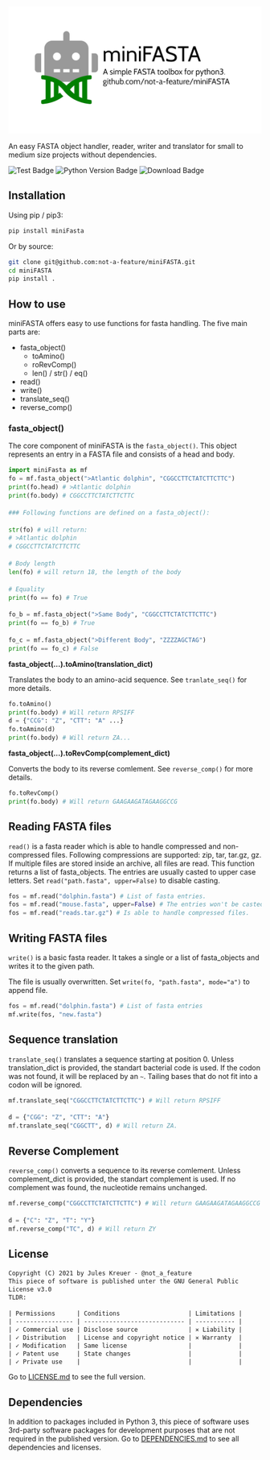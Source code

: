 ![miniFASTA](https://github.com/not-a-feature/miniFASTA/raw/main/miniFASTA.png)

An easy FASTA object handler, reader, writer and translator for small to medium size projects without dependencies.

![Test Badge](https://github.com/not-a-feature/miniFASTA/actions/workflows/tests.yml/badge.svg)
![Python Version Badge](https://img.shields.io/pypi/pyversions/miniFASTA)
![Download Badge](https://img.shields.io/pypi/dm/miniFASTA.svg)
## Installation
Using pip  / pip3:
```bash
pip install miniFasta
```
Or by source:
```bash
git clone git@github.com:not-a-feature/miniFASTA.git
cd miniFASTA
pip install .
```

## How to use
miniFASTA offers easy to use functions for fasta handling.
The five main parts are:
- fasta_object()
    - toAmino()
    - roRevComp()
    - len() / str() / eq()
- read()
- write()
- translate_seq()
- reverse_comp()


### fasta_object()
The core component of miniFASTA is the ```fasta_object()```. This object represents an entry in a FASTA file and consists of a head and body.

```python 
import miniFasta as mf
fo = mf.fasta_object(">Atlantic dolphin", "CGGCCTTCTATCTTCTTC")
print(fo.head) # >Atlantic dolphin
print(fo.body) # CGGCCTTCTATCTTCTTC

### Following functions are defined on a fasta_object():

str(fo) # will return:
# >Atlantic dolphin
# CGGCCTTCTATCTTCTTC

# Body length
len(fo) # will return 18, the length of the body

# Equality 
print(fo == fo) # True

fo_b = mf.fasta_object(">Same Body", "CGGCCTTCTATCTTCTTC")
print(fo == fo_b) # True

fo_c = mf.fasta_object(">Different Body", "ZZZZAGCTAG")
print(fo == fo_c) # False
```

**fasta_object(...).toAmino(translation_dict)**

Translates the body to an amino-acid sequence. See `tranlate_seq()` for more details.
```python 
fo.toAmino() 
print(fo.body) # Will return RPSIFF
d = {"CCG": "Z", "CTT": "A" ...}
fo.toAmino(d) 
print(fo.body) # Will return ZA...
```
**fasta_object(...).toRevComp(complement_dict)**

Converts the body to its reverse comlement. See `reverse_comp()` for more details.
```python 
fo.toRevComp() 
print(fo.body) # Will return GAAGAAGATAGAAGGCCG
```
## Reading FASTA files
`read()` is a fasta reader which is able to handle compressed and non-compressed files.
Following compressions are supported: zip, tar, tar.gz, gz. If multiple files are stored inside an archive, all files are read. 
This function returns a list of fasta_objects. 
The entries are usually casted to upper case letters. Set `read("path.fasta", upper=False)` to disable casting.

```python
fos = mf.read("dolphin.fasta") # List of fasta entries.
fos = mf.read("mouse.fasta", upper=False) # The entries won't be casted to upper case.
fos = mf.read("reads.tar.gz") # Is able to handle compressed files.
```

## Writing FASTA files
`write()` is a basic fasta reader.
It takes a single or a list of fasta_objects and writes it to the given path. 

The file is usually overwritten. Set `write(fo, "path.fasta", mode="a")` to append file.

```python
fos = mf.read("dolphin.fasta") # List of fasta entries
mf.write(fos, "new.fasta")
```
## Sequence translation
`translate_seq()` translates a sequence starting at position 0.
Unless translation_dict is provided, the standart bacterial code is used. If the codon was not found, it will be replaced by an `~`. Tailing bases that do not fit into a codon will be ignored.

```python 
mf.translate_seq("CGGCCTTCTATCTTCTTC") # Will return RPSIFF

d = {"CGG": "Z", "CTT": "A"}
mf.translate_seq("CGGCTT", d) # Will return ZA.
```

## Reverse Complement
`reverse_comp()` converts a sequence to its reverse comlement.
Unless complement_dict is provided, the standart complement is used. If no complement was found, the nucleotide remains unchanged.
```python 
mf.reverse_comp("CGGCCTTCTATCTTCTTC") # Will return GAAGAAGATAGAAGGCCG

d = {"C": "Z", "T": "Y"}
mf.reverse_comp("TC", d) # Will return ZY
```

## License
```
Copyright (C) 2021 by Jules Kreuer - @not_a_feature
This piece of software is published unter the GNU General Public License v3.0
TLDR:

| Permissions      | Conditions                   | Limitations |
| ---------------- | ---------------------------- | ----------- |
| ✓ Commercial use | Disclose source              | ✕ Liability |
| ✓ Distribution   | License and copyright notice | ✕ Warranty  |
| ✓ Modification   | Same license                 |             |
| ✓ Patent use     | State changes                |             |
| ✓ Private use    |                              |             |
```
Go to [LICENSE.md](https://github.com/not-a-feature/miniFASTA/blob/main/LICENSE) to see the full version.

## Dependencies
In addition to packages included in Python 3, this piece of software uses 3rd-party software packages for development purposes that are not required in the published version.
Go to [DEPENDENCIES.md](https://github.com/not-a-feature/miniFASTA/blob/main/DEPENDENCIES.md) to see all dependencies and licenses.